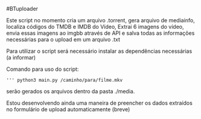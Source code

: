 #BTuploader


Este script no momento cria um arquivo .torrent, gera arquivo de mediainfo, localiza códigos do TMDB e IMDB do Vídeo, Extrai 6 imagens do vídeo, envia essas imagens ao imgbb através de API e salva todas as informações necessárias para o upload em um arquivo .txt

Para utilizar o script será necessário instalar as dependências necessárias (a informar)

Comando para uso do script:

    ''' python3 main.py /caminho/para/filme.mkv

serão gerados os arquivos dentro da pasta ./media.

Estou desenvolvendo ainda uma maneira de preencher os dados extraídos no formulário de upload automaticamente (breve)